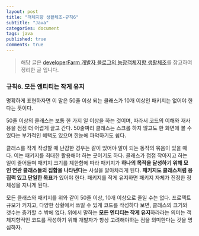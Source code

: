 ```yaml
---
layout: post
title: "객체지향 생활체조-규칙6"
subtitle: "Java"
categories: document
tags: java
published: true
comments: true
---
```


> 해당 글은 [developerFarm 개발자 블로그의 농장객체지향 생활체조](https://developerfarm.wordpress.com/2012/02/03/object_calisthenics_summary)를 참고하여 정리한 글 입니다.

### 규칙6. 모든 엔티티는 작게 유지

명확하게 표현하자면 이 말은 50줄 이상 되는 클래스가 10개 이상인 패키지는 없어야 한다는 뜻이다.

50줄 이상의 클래스는 보통 한 가지 일 이상을 하는 것이며, 따라서 코드의 이해와 재사용을 점점 더 어렵게 끌고 간다. 50줄짜리 클래스는 스크롤 하지 않고도 한 화면에 볼 수 있다는 부가적인 혜택도 있으며 한눈에 파악하기도 쉽다.

클래스를 작게 작성할 때 난감한 경우는 같이 있어야 말이 되는 동작의 묶음이 있을 때다. 이는 패키지를 최대한 활용해야 하는 곳이기도 하다. 클래스가 점점 작아지고 하는 일이 줄어들며 패키지 크기를 제한함에 따라 패키지가 **하나의 목적을 달성하기 위해 모인 연관 클래스들의 집합을 나타낸다**는 사실을 알아차리게 된다. **패키지도 클래스처럼 응집력 있고 단일한 목표**가 있어야 한다. 패키지를 작게 유지하면 패키지 자체가 진정한 정체성을 지니게 된다.

모든 클래스와 패키지를 위와 같이 50줄 이상, 10개 이상으로 줄일 수는 없다. 프로젝트 규모가 커지고, 다양한 상황에서 쓰일 수 있게 코드를 작성하다 보면, 클래스의 크기와 갯수는 증가할 수 밖에 없다. 위에서 말하는 **모든 엔티티는 작게 유지**하라라는 의미는  객체지향적인 코드를 작성하기 위해 개발자가 항상 고려해야하는 점을 의미한다는 것을 명심하자.